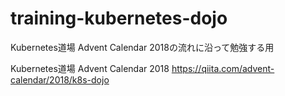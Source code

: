# training-kubernetes-dojo
Kubernetes道場 Advent Calendar 2018の流れに沿って勉強する用

Kubernetes道場 Advent Calendar 2018
https://qiita.com/advent-calendar/2018/k8s-dojo
